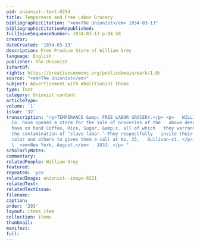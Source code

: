 ```yaml
---
pid: unionist--text-0294
title: Temperence and Free Labor Grocery
bibliographicCitation: "<em>The Unionist</em> 1834-03-13"
bibliographicCitationRepublished: 
fullIssueSequenceNumber: 1834-03-13 p.04.58
creator: 
dateCreated: '1834-03-13'
description: Free Produce Store of William Grey
language: English
publisher: The Unionist
IsPartOf: 
rights: https://creativecommons.org/publicdomain/mark/1.0/
source: "<em>The Unionist</em>"
subject: Advertisement with Abolitionist theme
type: Text
category: Unionist content
articleType: 
volume: '1'
issue: '32'
transcription: "<p>TEMPERANCE &amp; FREE LABOR GROCERY.</p> <p>   WILLIAM GREY, &amp;
  Co. have opened a store for the sale of Groceries of the   above description. They
  have on hand Coffee, Rice, Sugar, &amp;c. all of which   they warrant free from
  the contamination of ‘slave labor.’—They respectfully   invite their friends of
  color and others to given them a call at No. 33,   Sullivan-st. </p> <p>   &nbsp;&nbsp;&nbsp;&nbsp;&nbsp;&nbsp;&nbsp;&nbsp;&nbsp;&nbsp;&nbsp;
  \  <em>New York, August,</em>   1833. </p> "
scholarlyNotes: 
commentary: 
relatedPeople: William Grey
featured: 
repeated: 'yes'
relatedImage: unionist--image-0221
relatedText: 
relatedTextIssue: 
filename: 
caption: 
order: '293'
layout: items_item
collection: items
thumbnail: 
manifest: 
full: 
---
```

